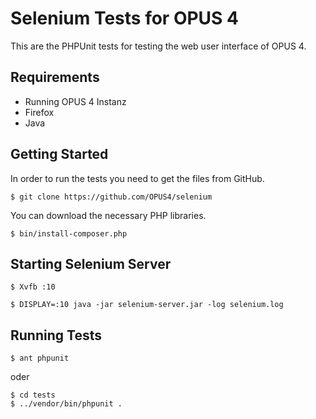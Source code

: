 # Selenium Tests for OPUS 4

This are the PHPUnit tests for testing the web user interface of OPUS 4.

## Requirements

* Running OPUS 4 Instanz
* Firefox
* Java

## Getting Started

In order to run the tests you need to get the files from GitHub.

    $ git clone https://github.com/OPUS4/selenium

You can download the necessary PHP libraries.

    $ bin/install-composer.php

## Starting Selenium Server

    $ Xvfb :10

    $ DISPLAY=:10 java -jar selenium-server.jar -log selenium.log

## Running Tests

    $ ant phpunit

oder

    $ cd tests
    $ ../vendor/bin/phpunit .

